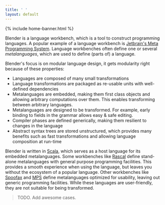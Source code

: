 ```yaml
---
title: ' '
layout: default
---
```


{% include home-banner.html %}

Blender is a language workbench, which is a tool to construct programming languages. A popular example of a language workbench is <a href="https://www.jetbrains.com/mps/">Jetbrain's Meta Programming System</a>. Language workbenches often define one or several _metalanguages_, which are used to define (parts of) a language.

Blender's focus is on modular language design, it gets modularity right because of these properties:

- Languages are composed of many small transformations
- Language transformations are packaged as re-usable units with well-defined dependencies
- Metalanguages are embedded, making them first class objects and allowing arbitrary computations over them. This enables transforming between arbitrary languages.
- Metalanguages are designed to be transformed. For example, early binding to fields in the grammar allows easy & safe editing.
- Compiler phases are defined generically, making them resilient to changes in the language
- Abstract syntax trees are stored unstructured, which provides many benefits such as fast transformations and allowing language composition at run-time

Blender is written in [Scala](http://www.scala-lang.org/"), which serves as a host language for its embedded metalanguages. Some workbenches like [Rascal](https://github.com/usethesource/rascal") define stand-alone metalanguages with general purpose programming facilities. This provides a smooth experience when using the language, but leaves you without the ecosystem of a popular language. Other workbenches like [Spoofax](http://metaborg.org/en/latest/) and [MPS](https://www.jetbrains.com/mps/) define metalanguages optimized for usability, leaving out generic programming facilities. While these languages are user-friendly, they are not suitable for being transformed.

> TODO. Add awesome cases.
